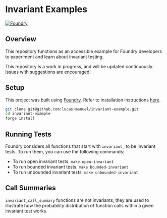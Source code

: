 # Invariant Examples

[![Foundry][foundry-badge]][foundry]

[foundry]: https://getfoundry.sh/
[foundry-badge]: https://img.shields.io/badge/Built%20with-Foundry-FFDB1C.svg

## Overview

This repository functions as an accessible example for Foundry developers to experiment and learn about invariant testing.

This repository is a work in progress, and will be updated continuously.
Issues with suggestions are encouraged!

## Setup

This project was built using [Foundry](https://book.getfoundry.sh/). Refer to installation instructions [here](https://github.com/foundry-rs/foundry#installation).

```sh
git clone git@github.com:lucas-manuel/invariant-example.git
cd invariant-example
forge install
```

## Running Tests

Foundry considers all functions that start with `invariant_` to be invariant tests. To run them, you can use the following commands:

- To run open invariant tests: `make open-invariant`
- To run bounded invariant tests: `make bounded-invariant`
- To run unbounded invariant tests: `make unbounded-invariant`

## Call Summaries

`invariant_call_summary` functions are not invariants, they are used to illustrate how the probability distribution of function calls within a given invariant test works.

